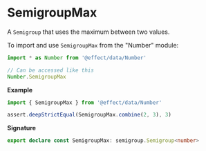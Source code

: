 # SemigroupMax

A `Semigroup` that uses the maximum between two values.

To import and use `SemigroupMax` from the "Number" module:

```ts
import * as Number from '@effect/data/Number'

// Can be accessed like this
Number.SemigroupMax
```

**Example**

```ts
import { SemigroupMax } from '@effect/data/Number'

assert.deepStrictEqual(SemigroupMax.combine(2, 3), 3)
```

**Signature**

```ts
export declare const SemigroupMax: semigroup.Semigroup<number>
```
